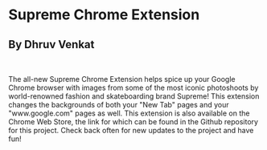 <h1>Supreme Chrome Extension</h1>
<h2>By Dhruv Venkat</h2>
<br>
<p>The all-new Supreme Chrome Extension helps spice up your Google Chrome browser with images from some of the most iconic photoshoots by world-renowned fashion and skateboarding brand Supreme! This extension changes the backgrounds of both your "New Tab" pages and your "www.google.com" pages as well. This extension is also available on the Chrome Web Store, the link for which can be found in the Github repository for this project. Check back often for new updates to the project and have fun!</p>
